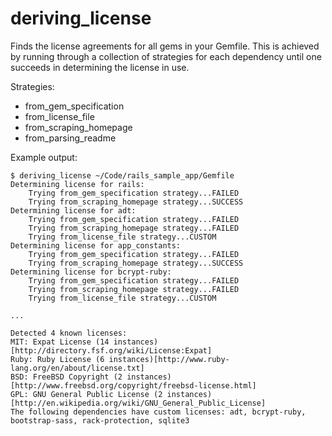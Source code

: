 deriving_license
================

Finds the license agreements for all gems in your Gemfile. This is achieved by running through a collection of strategies for each dependency until one succeeds in determining the license in use.

Strategies:
* from\_gem\_specification
* from\_license\_file
* from\_scraping\_homepage
* from\_parsing\_readme

Example output:

    $ deriving_license ~/Code/rails_sample_app/Gemfile
	Determining license for rails:
		Trying from_gem_specification strategy...FAILED
		Trying from_scraping_homepage strategy...SUCCESS
	Determining license for adt:
		Trying from_gem_specification strategy...FAILED
		Trying from_scraping_homepage strategy...FAILED
		Trying from_license_file strategy...CUSTOM
	Determining license for app_constants:
		Trying from_gem_specification strategy...FAILED
		Trying from_scraping_homepage strategy...SUCCESS
	Determining license for bcrypt-ruby:
		Trying from_gem_specification strategy...FAILED
		Trying from_scraping_homepage strategy...FAILED
		Trying from_license_file strategy...CUSTOM
		
	...
    
	Detected 4 known licenses:
	MIT: Expat License (14 instances)[http://directory.fsf.org/wiki/License:Expat]
	Ruby: Ruby License (6 instances)[http://www.ruby-lang.org/en/about/license.txt]
	BSD: FreeBSD Copyright (2 instances)[http://www.freebsd.org/copyright/freebsd-license.html]
	GPL: GNU General Public License (2 instances)[http://en.wikipedia.org/wiki/GNU_General_Public_License]
	The following dependencies have custom licenses: adt, bcrypt-ruby, bootstrap-sass, rack-protection, sqlite3